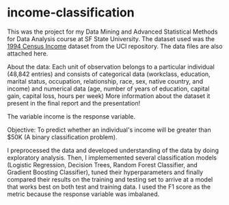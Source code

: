 # income-classification
This was the project for my Data Mining and Advanced Statistical Methods for Data Analysis course at SF State University. The dataset used was the [1994 Census Income](https://archive.ics.uci.edu/dataset/2/adult) dataset from the UCI repository. The data files are also attached here. 

About the data: Each unit of observation belongs to a particular individual (48,842 entries) and consists of categorical data (workclass, education, marital status, occupation, relationship, race, sex, native country, and income) and numerical data (age, number of years of education, capital gain, capital loss, hours per week)
More information about the dataset it present in the final report and the presentation!

The variable income is the response variable.

Objective: To predict whether an individual's income will be greater than $50K (A binary classification problem).

I preprocessed the data and developed understanding of the data by doing exploratory analysis. Then, I implememented several classification models (Logistic Regression, Decision Trees, Random Forest Classifier, and Gradient Boosting Classifier), tuned their hyperparameters and finally compared their results on the training and testing set to arrive at a model that works best on both test and training data. I used the F1 score as the metric because the response variable was imbalaned.
